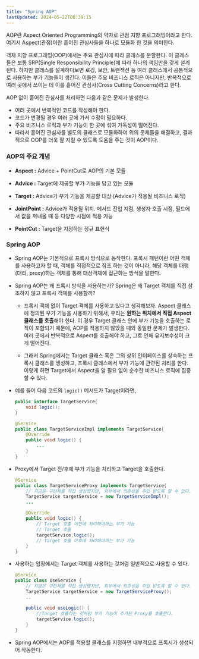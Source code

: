 ```yaml
---
title: "Spring AOP"
lastUpdated: 2024-05-22T08:39:15
---
```


AOP란 Aspect Oriented Programming의 약자로 관점 지향 프로그래밍이라고 한다. 여기서 Aspect(관점)이란 흩어진 관심사들을 하나로 모듈화 한 것을 의미한다.

객체 지항 프로그래밍(OOP)에서는 주요 관심사에 따라 클래스를 분할한다. 이 클래스들은 보통 SRP(Single Responsibility Principle)에 따라 하나의 책임만을 갖게 설계된다. 하지만 클래스를 설계하다보면 로깅, 보안, 트랜잭션 등 여러 클래스에서 공통적으로 사용하는 부가 기능들이 생긴다. 이들은 주요 비즈니스 로직은 아니지만, 반복적으로 여러 곳에서 쓰이는 데 이를 흩어진 관심사(Cross Cutting Concerns)라고 한다.

AOP 없이 흩어진 관심사를 처리하면 다음과 같은 문제가 발생한다.

- 여러 곳에서 반복적인 코드를 작성해야 한다.
- 코드가 변경될 경우 여러 곳에 가서 수정이 필요하다.
- 주요 비즈니스 로직과 부가 기능이 한 곳에 섞여 가독성이 떨어진다.
- 따라서 흩어진 관심사를 별도의 클래스로 모듈화하여 위의 문제들을 해결하고, 결과적으로 OOP를 더욱 잘 지킬 수 있도록 도움을 주는 것이 AOP이다.

### AOP의 주요 개념

- **Aspect :** Advice + PointCut로 AOP의 기본 모듈

- **Advice :** Target에 제공할 부가 기능을 담고 있는 모듈

- **Target :** Advice가 부가 기능을 제공할 대상 (Advice가 적용될 비즈니스 로직)

- **JointPoint :** Advice가 적용될 위치. 메서드 진입 지점, 생성자 호출 시점, 필드에서 값을 꺼내올 때 등 다양한 시점에 적용 가능

- **PointCut :** Target을 지정하는 정규 표현식

### Spring AOP

- Spring AOP는 기본적으로 프록시 방식으로 동작한다. 프록시 패턴이란 어떤 객체를 사용하고자 할 때, 객체를 직접적으로 참조 하는 것이 아니라, 해당 객체를 대행(대리, proxy)하는 객체를 통해 대상객체에 접근하는 방식을 말한다.

- Spring AOP는 왜 프록시 방식을 사용하는가? Spring은 왜 Target 객체를 직접 참조하지 않고 프록시 객체를 사용할까?

  - 프록시 객체 없이 Target 객체를 사용하고 있다고 생각해보자. Aspect 클래스에 정의된 부가 기능을 사용하기 위해서, 우리는 **원하는 위치에서 직접 Aspect 클래스를 호출**해야 한다. 이 경우 Target 클래스 안에 부가 기능을 호출하는 로직이 포함되기 때문에, AOP를 적용하지 않았을 때와 동일한 문제가 발생한다. 여러 곳에서 반복적으로 Aspect를 호출해야 하고, 그로 인해 유지보수성이 크게 떨어진다.
 
  - 그래서 Spring에서는 Target 클래스 혹은 그의 상위 인터페이스를 상속하는 프록시 클래스를 생성하고, 프록시 클래스에서 부가 기능에 관련된 처리를 한다. 이렇게 하면 Target에서 Aspect을 알 필요 없이 순수한 비즈니스 로직에 집중할 수 있다.


- 예를 들어 다음 코드의 `logic()` 메서드가 Target이라면,

    ```java
    public interface TargetService{
        void logic();
    }

    @Service 
    public class TargetServiceImpl implements TargetService{
        @Override 
        public void logic() {
            ...
        }
    }
    ```
- Proxy에서 Target 전/후에 부가 기능을 처리하고 Target을 호출한다.

    ```java
    @Service 
    public class TargetServiceProxy implements TargetService{ 
        // 지금은 구현체를 직접 생성했지만, 외부에서 의존성을 주입 받도록 할 수 있다.
        TargetService targetService = new TargetServiceImpl();
        ...

        @Override 
        public void logic() {
            // Target 호출 이전에 처리해야하는 부가 기능
            // Target 호출
            targetService.logic();
            // Target 호출 이후에 처리해야하는 부가 기능
        }
    }
    ```

- 사용하는 입장에서는 Target 객체를 사용하는 것처럼 일반적으로 사용할 수 있다.

    ```java
    @Service 
    public class UseService {
        // 지금은 구현체를 직접 생성했지만, 외부에서 의존성을 주입 받도록 할 수 있다.
        TargetService targetService = new TargetServiceProxy();
        ..
            
        public void useLogic() {
            //Target 호출하는 것처럼 부가 기능이 추가된 Proxy를 호출한다.
            targetService.logic();
        }
    }
    ```

- Spring AOP에서는 AOP를 적용할 클래스를 지정하면 내부적으로 프록시가 생성되어 작동한다.
